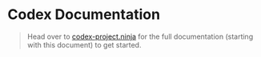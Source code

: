 <!---
title: Overview
subtitle: Codex Documentation
buttons:
    type: buttons
    buttons:    
        github: 
            text: Github
            icon: fa fa-github    
            attr:
                href: https://github.com/codex-project/codex
                target: _blank
        packagist:
            text: Packagist
            attr:    
                href: https://packagist.org/packages/codex
                target: _blank    
-->

# Codex Documentation

<!--*codex:general:hide*-->

> Head over to [codex-project.ninja](http://codex-project.ninja) for the full documentation (starting with this document) to get started.

<!--*codex:/general:hide*-->

